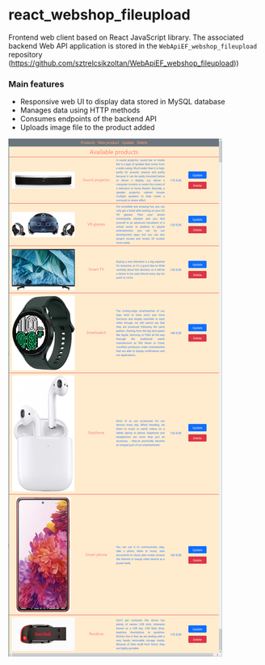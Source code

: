 # react_webshop_fileupload
Frontend web client based on React JavaScript library. The associated backend Web API application is stored in the `WebApiEF_webshop_fileupload` repository (https://github.com/sztrelcsikzoltan/WebApiEF_webshop_fileupload))

### Main features

* Responsive web UI to display data stored in MySQL database
* Manages data using HTTP methods
* Consumes endpoints of the backend API
* Uploads image file to the product added

<p align="left">
  <img src="Documentation/react_webshop_fileupload.png" alt="Web API" />
</p>
